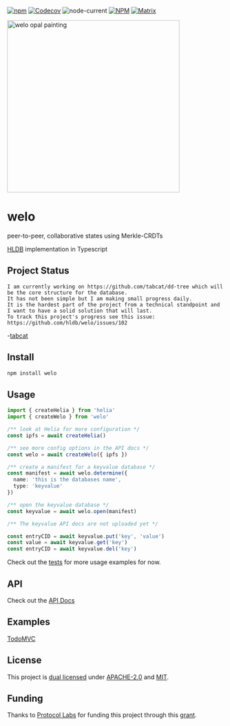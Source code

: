 [![npm](https://img.shields.io/npm/v/welo?style=flat-square)](https://www.npmjs.com/package/welo)
[![Codecov](https://img.shields.io/codecov/c/github/hldb/welo?style=flat-square)](https://app.codecov.io/gh/hldb/welo)
![node-current](https://img.shields.io/node/v/welo?style=flat-square)
[![NPM](https://img.shields.io/npm/l/welo?color=green&style=flat-square)](./LICENSE)
[![Matrix](https://img.shields.io/badge/chat-%23hldb%3Amatrix.org-blue?style=flat-square)](https://matrix.to/#/#hldb:matrix.org)

<img src="https://user-images.githubusercontent.com/36933094/215352217-b9c5aca3-bfdc-46e4-9b42-504e7992fef8.png" alt="welo opal painting" width="400"/>

# welo

peer-to-peer, collaborative states using Merkle-CRDTs

[HLDB](https://github.com/hldb) implementation in Typescript

## Project Status

```
I am currently working on https://github.com/tabcat/dd-tree which will be the core structure for the database.
It has not been simple but I am making small progress daily.
It is the hardest part of the project from a technical standpoint and I want to have a solid solution that will last.
To track this project's progress see this issue: https://github.com/hldb/welo/issues/102
```
-[tabcat](https://github.com/tabcat)

## Install

```bash
npm install welo
```

## Usage

```typescript
import { createHelia } from 'helia'
import { createWelo } from 'welo'

/** look at Helia for more configuration */
const ipfs = await createHelia()

/** see more config options in the API docs */
const welo = await createWelo({ ipfs })

/** create a manifest for a keyvalue database */
const manifest = await welo.determine({
  name: 'this is the databases name',
  type: 'keyvalue'
})

/** open the keyvalue database */
const keyvalue = await welo.open(manifest)

/** The keyvalue API docs are not uploaded yet */

const entryCID = await keyvalue.put('key', 'value')
const value = await keyvalue.get('key')
const entryCID = await keyvalue.del('key')
```

Check out the [tests](./test) for more usage examples for now.

## API

Check out the [API Docs](https://hldb.github.io/welo)

## Examples

[TodoMVC](https://github.com/hldb/todomvc)

## License

This project is [dual licensed](./LICENSE) under [APACHE-2.0](./LICENSE-APACHE) and [MIT](./LICENSE-MIT).

## Funding

Thanks to [Protocol Labs](https://protocol.io) for funding this project through this [grant](https://github.com/tabcat/rough-opal).
